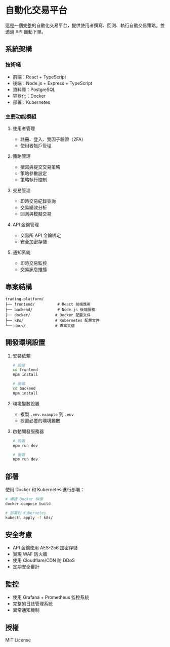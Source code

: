 # 自動化交易平台

這是一個完整的自動化交易平台，提供使用者撰寫、回測、執行自動交易策略，並透過 API 自動下單。

## 系統架構

### 技術棧
- 前端：React + TypeScript
- 後端：Node.js + Express + TypeScript
- 資料庫：PostgreSQL
- 容器化：Docker
- 部署：Kubernetes

### 主要功能模組
1. 使用者管理
   - 註冊、登入、雙因子驗證（2FA）
   - 使用者帳戶管理

2. 策略管理
   - 撰寫與提交交易策略
   - 策略參數設定
   - 策略執行控制

3. 交易管理
   - 即時交易紀錄查詢
   - 交易績效分析
   - 回測與模擬交易

4. API 金鑰管理
   - 交易所 API 金鑰綁定
   - 安全加密存儲

5. 通知系統
   - 即時交易監控
   - 交易訊息推播

## 專案結構
```
trading-platform/
├── frontend/          # React 前端應用
├── backend/           # Node.js 後端服務
├── docker/           # Docker 配置文件
├── k8s/              # Kubernetes 配置文件
└── docs/             # 專案文檔
```

## 開發環境設置
1. 安裝依賴
   ```bash
   # 前端
   cd frontend
   npm install

   # 後端
   cd backend
   npm install
   ```

2. 環境變數設置
   - 複製 `.env.example` 到 `.env`
   - 設置必要的環境變數

3. 啟動開發服務器
   ```bash
   # 前端
   npm run dev

   # 後端
   npm run dev
   ```

## 部署
使用 Docker 和 Kubernetes 進行部署：
```bash
# 構建 Docker 映像
docker-compose build

# 部署到 Kubernetes
kubectl apply -f k8s/
```

## 安全考慮
- API 金鑰使用 AES-256 加密存儲
- 實現 WAF 防火牆
- 使用 Cloudflare/CDN 防 DDoS
- 定期安全審計

## 監控
- 使用 Grafana + Prometheus 監控系統
- 完整的日誌管理系統
- 異常通知機制

## 授權
MIT License 